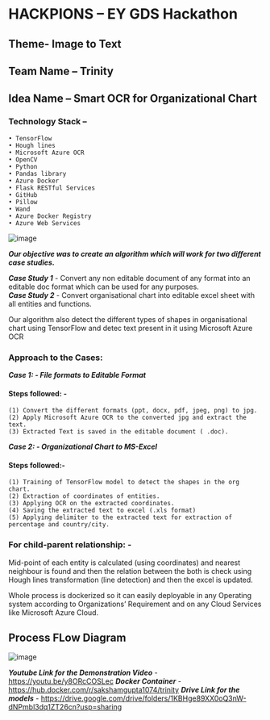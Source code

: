 # HACKPIONS – EY GDS Hackathon
## Theme- Image to Text
## Team Name – Trinity
## Idea Name – Smart OCR for Organizational Chart
### Technology Stack – 
    • TensorFlow
    • Hough lines
    • Microsoft Azure OCR
    • OpenCV
    • Python
    • Pandas library
    • Azure Docker
    • Flask RESTful Services
    • GitHub
    • Pillow
    • Wand
    • Azure Docker Registry
    • Azure Web Services

![image](https://user-images.githubusercontent.com/39915573/101396827-e11d4e00-38f1-11eb-8d40-4e9158a40807.png)

***Our objective was to create an algorithm which will work for two different case studies.***

***Case Study 1*** - Convert any non editable document of any format into an editable doc format which can be used for any purposes.<br>
***Case Study 2*** - Convert organisational chart into editable excel sheet with all entities and functions.

Our algorithm also detect the different types of shapes in organisational chart using TensorFlow and detec text present in it using Microsoft Azure OCR

### Approach to the Cases:

***Case 1: - File formats to Editable Format***
#### Steps followed: -
    (1) Convert the different formats (ppt, docx, pdf, jpeg, png) to jpg. 
    (2) Apply Microsoft Azure OCR to the converted jpg and extract the text.
    (3) Extracted Text is saved in the editable document ( .doc).

***Case 2: - Organizational Chart to MS-Excel***
#### Steps followed:-
    (1) Training of TensorFlow model to detect the shapes in the org chart.
    (2) Extraction of coordinates of entities.
    (3) Applying OCR on the extracted coordinates.
    (4) Saving the extracted text to excel (.xls format)
    (5) Applying delimiter to the extracted text for extraction of percentage and country/city.

### For child-parent relationship: -
Mid-point of each entity is calculated (using coordinates) and nearest neighbour is found and then the relation between the both is check using Hough lines transformation (line detection) and then the excel is updated.

Whole process is dockerized so it can easily deployable in any Operating system according to Organizations’ Requirement and on any Cloud Services like Microsoft Azure Cloud.

## Process FLow Diagram
![image](https://user-images.githubusercontent.com/39915573/101397086-3ce7d700-38f2-11eb-8bee-361d8e4314f1.png)

***Youtube Link for the Demonstration Video*** - https://youtu.be/y8ORcCOSLec
***Docker Container*** - https://hub.docker.com/r/sakshamgupta1074/trinity
***Drive Link for the models*** - https://drive.google.com/drive/folders/1KBHge89XX0oQ3nW-dNPmbl3dq1ZT26cn?usp=sharing
